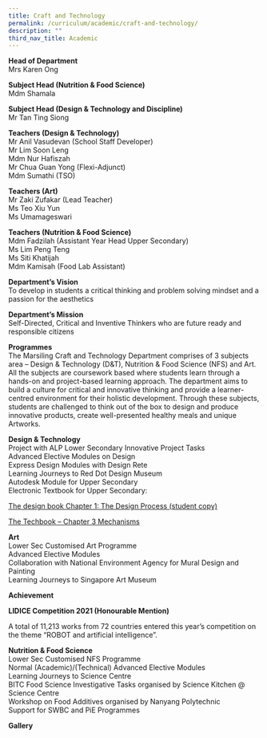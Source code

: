 ```yaml
---
title: Craft and Technology
permalink: /curriculum/academic/craft-and-technology/
description: ""
third_nav_title: Academic
---
```

**Head of Department**  
Mrs Karen Ong

**Subject Head (Nutrition & Food Science)**  
Mdm Shamala

**Subject Head (Design & Technology and Discipline)**  
Mr Tan Ting Siong

**Teachers (Design & Technology)**  
Mr Anil Vasudevan (School Staff Developer)  
Mr Lim Soon Leng  
Mdm Nur Hafiszah  
Mr Chua Guan Yong (Flexi-Adjunct)  
Mdm Sumathi (TSO)

**Teachers (Art)**  
Mr Zaki Zufakar (Lead Teacher)  
Ms Teo Xiu Yun  
Ms Umamageswari

**Teachers (Nutrition & Food Science)**  
Mdm Fadzilah (Assistant Year Head Upper Secondary)  
Ms Lim Peng Teng  
Ms Siti Khatijah  
Mdm Kamisah (Food Lab Assistant)

**Department’s Vision**  
To develop in students a critical thinking and problem solving mindset and a passion for the aesthetics

**Department’s Mission**  
Self-Directed, Critical and Inventive Thinkers who are future ready and responsible citizens

**Programmes**  
The Marsiling Craft and Technology Department comprises of 3 subjects area – Design & Technology (D&T), Nutrition & Food Science (NFS) and Art. All the subjects are coursework based where students learn through a hands-on and project-based learning approach. The department aims to build a culture for critical and innovative thinking and provide a learner-centred environment for their holistic development. Through these subjects, students are challenged to think out of the box to design and produce innovative products, create well-presented healthy meals and unique Artworks.

**Design & Technology**  
Project with ALP Lower Secondary Innovative Project Tasks  
Advanced Elective Modules on Design  
Express Design Modules with Design Rete  
Learning Journeys to Red Dot Design Museum  
Autodesk Module for Upper Secondary  
Electronic Textbook for Upper Secondary:

[The design book Chapter 1: The Design Process (student copy)](https://marsilingsec.moe.edu.sg/wp-content/uploads/2019/01/thedesignbook_students-Chapter-1-The-Design-Process.pdf)

[The Techbook – Chapter 3 Mechanisms](https://marsilingsec.moe.edu.sg/wp-content/uploads/2021/01/thetechbook-Chapter-3-Mechanisms.pdf)

**Art**  
Lower Sec Customised Art Programme  
Advanced Elective Modules  
Collaboration with National Environment Agency for Mural Design and Painting  
Learning Journeys to Singapore Art Museum

**Achievement**

**LIDICE Competition 2021 (Honourable Mention)**

A total of 11,213 works from 72 countries entered this year’s competition on the theme “ROBOT and artificial intelligence”.

**Nutrition & Food Science**  
Lower Sec Customised NFS Programme  
Normal (Academic)/(Technical) Advanced Elective Modules  
Learning Journeys to Science Centre  
BITC Food Science Investigative Tasks organised by Science Kitchen @ Science Centre  
Workshop on Food Additives organised by Nanyang Polytechnic   
Support for SWBC and PiE Programmes

**Gallery**